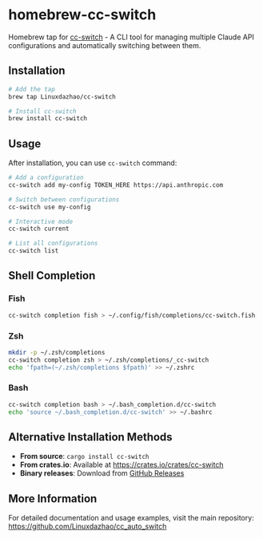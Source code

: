 # homebrew-cc-switch

Homebrew tap for [cc-switch](https://github.com/Linuxdazhao/cc_auto_switch) - A CLI tool for managing multiple Claude API configurations and automatically switching between them.

## Installation

```bash
# Add the tap
brew tap Linuxdazhao/cc-switch

# Install cc-switch
brew install cc-switch
```

## Usage

After installation, you can use `cc-switch` command:

```bash
# Add a configuration
cc-switch add my-config TOKEN_HERE https://api.anthropic.com

# Switch between configurations  
cc-switch use my-config

# Interactive mode
cc-switch current

# List all configurations
cc-switch list
```

## Shell Completion

### Fish
```bash
cc-switch completion fish > ~/.config/fish/completions/cc-switch.fish
```

### Zsh
```bash
mkdir -p ~/.zsh/completions
cc-switch completion zsh > ~/.zsh/completions/_cc-switch
echo 'fpath=(~/.zsh/completions $fpath)' >> ~/.zshrc
```

### Bash
```bash
cc-switch completion bash > ~/.bash_completion.d/cc-switch
echo 'source ~/.bash_completion.d/cc-switch' >> ~/.bashrc
```

## Alternative Installation Methods

- **From source**: `cargo install cc-switch`
- **From crates.io**: Available at https://crates.io/crates/cc-switch
- **Binary releases**: Download from [GitHub Releases](https://github.com/Linuxdazhao/cc_auto_switch/releases)

## More Information

For detailed documentation and usage examples, visit the main repository: https://github.com/Linuxdazhao/cc_auto_switch